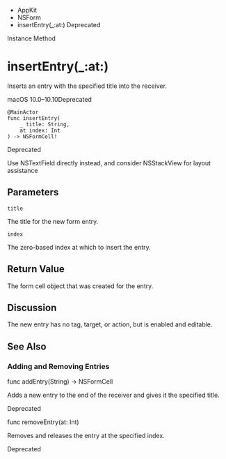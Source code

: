 

- AppKit
- NSForm
-  insertEntry(\_:at:) Deprecated

Instance Method

# insertEntry(\_:at:)

Inserts an entry with the specified title into the receiver.

macOS 10.0–10.10Deprecated

``` source
@MainActor
func insertEntry(
    _ title: String,
    at index: Int
) -> NSFormCell!
```

Deprecated

Use NSTextField directly instead, and consider NSStackView for layout assistance

## Parameters 

`title`  

The title for the new form entry.

`index`  

The zero-based index at which to insert the entry.

## Return Value

The form cell object that was created for the entry.

## Discussion

The new entry has no tag, target, or action, but is enabled and editable.

## See Also

### Adding and Removing Entries

func addEntry(String) -> NSFormCell

Adds a new entry to the end of the receiver and gives it the specified title.

Deprecated

func removeEntry(at: Int)

Removes and releases the entry at the specified index.

Deprecated

